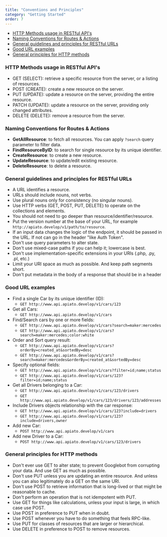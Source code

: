 ```yaml
---
title: "Conventions and Principles"
category: "Getting Started"
order: 7
---
```


* [HTTP Methods usage in RESTful API's](#HTTP-Methods)
* [Naming Conventions for Routes & Actions](#Naming-Conventions)
* [General guidelines and principles for RESTful URLs](#General-guidelines)
* [Good URL examples](#Good-examples) 
* [General principles for HTTP methods](#General-principles) 

<a name="HTTP-Methods"></a>
### HTTP Methods usage in RESTful API's
- GET (SELECT): retrieve a specific resource from the server, or a listing of resources.
- POST (CREATE): create a new resource on the server.
- PUT (UPDATE): update a resource on the server, providing the entire resource.
- PATCH (UPDATE): update a resource on the server, providing only changed attributes.
- DELETE (DELETE): remove a resource from the server.

<a name="Naming-Conventions"></a>
### Naming Conventions for Routes & Actions

- **GetAllResource**: to fetch all resources. You can apply `?search` query parameter to filter data.
- **FindResourceByID**: to search for single resource by its unique identifier.
- **CreateResource**: to create a new resource.
- **UpdateResource**: to update/edit existing resource. 
- **DeleteResource**: to delete a resource.

<a name="General-guidelines"></a>
### General guidelines and principles for RESTful URLs

- A URL identifies a resource.
- URLs should include nouns, not verbs.
- Use plural nouns only for consistency (no singular nouns).
- Use HTTP verbs (GET, POST, PUT, DELETE) to operate on the collections and elements.
- You should not need to go deeper than resource/identifier/resource.
- Put the version number at the base of your URL, for example `http://apiato.develop/v1/path/to/resource`.
- If an input data changes the logic of the endpoint, it should be passed in the URL. If not can go in the header "like Auth Token".
- Don't use query parameters to alter state.
- Don't use mixed-case paths if you can help it; lowercase is best.
- Don't use implementation-specific extensions in your URIs (.php, .py, .pl, etc.)
- Limit your URI space as much as possible. And keep path segments short.
- Don't put metadata in the body of a response that should be in a header

<a name="Good-examples"></a>
### Good URL examples

- Find a single Car by its unique identifier (ID):
	- `GET http://www.api.apiato.develop/v1/cars/123`
- Get all Cars:
	- `GET http://www.api.apiato.develop/v1/cars`
- Find/Search cars by one or more fields:
	- `GET http://www.api.apiato.develop/v1/cars?search=maker:mercedes`
	- `GET http://www.api.apiato.develop/v1/cars?search=maker:mercedes;color:white`
- Order and Sort query result:
	- `GET http://www.api.apiato.develop/v1/cars?orderBy=created_at&sortedBy=desc`
	- `GET http://www.api.apiato.develop/v1/cars?search=maker:mercedes&orderBy=created_at&sortedBy=desc`
- Specify optional fields:
	- `GET http://www.api.apiato.develop/v1/cars?filter=id;name;status`
	- `GET http://www.api.apiato.develop/v1/cars/123?filter=id;name;status`
- Get all Drivers belonging to a Car:
	- `GET http://www.api.apiato.develop/v1/cars/123/drivers`
	- `GET http://www.api.apiato.develop/v1/cars/123/drivers/123/addresses`
- Include Drivers objects relationship with the car response:
	- `GET http://www.api.apiato.develop/v1/cars/123?include=drivers`
	- `GET http://www.api.apiato.develop/v1/cars/123?include=drivers,owner`
- Add new Car:
	- `POST http://www.api.apiato.develop/v1/cars`
- Add new Driver to a Car:
	- `POST http://www.api.apiato.develop/v1/cars/123/drivers`

<a name="General-principles"></a>
### General principles for HTTP methods

- Don't ever use GET to alter state; to prevent Googlebot from corrupting your data. And use GET as much as possible.
- Don't use PUT unless you are updating an entire resource. And unless you can also legitimately do a GET on the same URI.
- Don't use POST to retrieve information that is long-lived or that might be reasonable to cache.
- Don't perform an operation that is not idempotent with PUT.
- Use GET for things like calculations, unless your input is large, in which case use POST.
- Use POST in preference to PUT when in doubt.
- Use POST whenever you have to do something that feels RPC-like.
- Use PUT for classes of resources that are larger or hierarchical.
- Use DELETE in preference to POST to remove resources.
